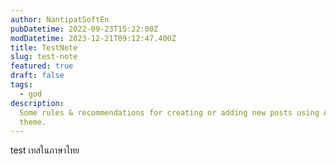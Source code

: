 ```yaml
---
author: NantipatSoftEn
pubDatetime: 2022-09-23T15:22:00Z
modDatetime: 2023-12-21T09:12:47.400Z
title: TestNote
slug: test-note
featured: true
draft: false
tags:
  - god
description:
  Some rules & recommendations for creating or adding new posts using AstroPaper
  theme.
---
```



test  เทสในภาษาไทย